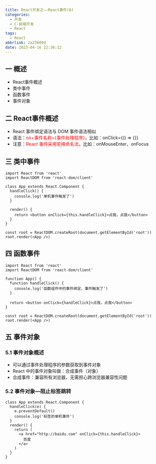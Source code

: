 ```yaml
---
title: React开发之——React事件(6)
categories:
  - 开发
  - C-前端开发
  - React
tags:
  - React
abbrlink: 2a23609d
date: 2023-04-16 22:36:12
---
```

## 一 概述

*  React事件概述
*  类中事件
*  函数事件
*  事件对象

<!--more-->

## 二  React事件概述

* React 事件绑定语法与 DOM 事件语法相似
* 语法：<font color=red>on+事件名称={事件处理程序}</font>，比如：onClick={() => {}}
* 注意：<font color=red>React 事件采用驼峰命名法</font>，比如：onMouseEnter、onFocus

## 三 类中事件

```
import React from 'react'
import ReactDOM from 'react-dom/client'

class App extends React.Component {
  handleClick() {
    console.log('单机事件触发了')
  }

  render() {
    return <button onClick={this.handleClick}>点我，点我</button>
  }
}

const root = ReactDOM.createRoot(document.getElementById('root'))
root.render(<App />)

```

## 四 函数事件

```
import React from 'react'
import ReactDOM from 'react-dom/client'

function App() {
  function handleClick() {
    console.log('函数组件中的事件绑定，事件触发了')
  }

  return <button onClick={handleClick}>点我，点我</button>
}

const root = ReactDOM.createRoot(document.getElementById('root'))
root.render(<App />)
```

## 五 事件对象

### 5.1 事件对象概述

* 可以通过事件处理程序的参数获取到事件对象
* React 中的事件对象叫做：合成事件（对象）
* 合成事件：兼容所有浏览器，无需担心跨浏览器兼容性问题

### 5.2 事件对象—阻止标签跳转

```
class App extends React.Component {
  handleClick(e) {
    e.preventDefault()
    console.log('标签的单机事件')
  }
  render() {
    return (
      <a href="http://baidu.com" onClick={this.handleClick}>
        百度
      </a>
    )
  }
}
```



